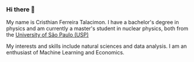 ### Hi there 👋

My name is Cristhian Ferreira Talacimon. I have a bachelor's degree in physics and am currently a master's student in nuclear physics, both from the [University of São Paulo (USP)](https://www5.usp.br/)

My interests and skills include natural sciences and data analysis. I am an enthusiast of Machine Learning and Economics.
